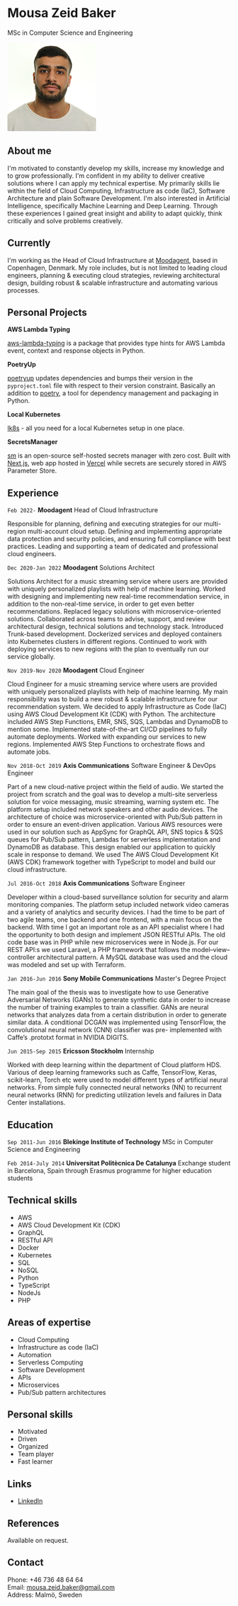 # Mousa Zeid Baker
MSc in Computer Science and Engineering

![](https://raw.githubusercontent.com/MousaZeidBaker/resume/master/images/mousa_profile_image.jpeg)

## About me

I'm motivated to constantly develop my skills, increase my knowledge and to grow
professionally. I'm confident in my ability to deliver creative solutions where
I can apply my technical expertise. My primarily skills lie within the field of
Cloud Computing, Infrastructure as code (IaC), Software Architecture and plain
Software Development. I'm also interested in Artificial Intelligence,
specifically Machine Learning and Deep Learning. Through these experiences I
gained great insight and ability to adapt quickly, think critically and solve
problems creatively.

## Currently

I'm working as the Head of Cloud Infrastructure at
[Moodagent](https://moodagent.com/), based in Copenhagen, Denmark. My role
includes, but is not limited to leading cloud engineers, planning & executing
cloud strategies, reviewing architectural design, building robust & scalable
infrastructure and automating various processes.

## Personal Projects
__AWS Lambda Typing__

[aws-lambda-typing](https://github.com/MousaZeidBaker/aws-lambda-typing) is a
package that provides type hints for AWS Lambda event, context and response
objects in Python.

__PoetryUp__

[poetryup](https://github.com/MousaZeidBaker/poetryup) updates dependencies and
bumps their version in the `pyproject.toml` file with respect to their version
constraint. Basically an addition to [poetry](https://python-poetry.org/), a
tool for dependency management and packaging in Python.

__Local Kubernetes__

[lk8s](https://github.com/MousaZeidBaker/lk8s) - all you need for a local
Kubernetes setup in one place.

__SecretsManager__

[sm](https://github.com/MousaZeidBaker/sm) is an open-source self-hosted secrets
manager with zero cost. Built with [Next.js](https://nextjs.org/), web app
hosted in
[Vercel](https://nextjs.org/docs/deployment#managed-nextjs-with-vercel) while
secrets are securely stored in AWS Parameter Store.

## Experience
`Feb 2022-` __Moodagent__
Head of Cloud Infrastructure

Responsible for planning, defining and executing strategies for our multi-region
multi-account cloud setup. Defining and implementing appropriate data protection
and security policies, and ensuring full compliance with best practices. Leading
and supporting a team of dedicated and professional cloud engineers.

`Dec 2020-Jan 2022` __Moodagent__
Solutions Architect

Solutions Architect for a music streaming service where users are provided with
uniquely personalized playlists with help of machine learning. Worked with
designing and implementing new real-time recommendation service, in addition to
the non-real-time service, in order to get even better recommendations. Replaced
legacy solutions with microservice-oriented solutions. Collaborated across teams
to advise, support, and review architectural design, technical solutions and
technology stack. Introduced Trunk-based development. Dockerized services and
deployed containers into Kubernetes clusters in different regions. Continued to
work with deploying services to new regions with the plan to eventually run our
service globally.

`Nov 2019-Nov 2020` __Moodagent__
Cloud Engineer

Cloud Engineer for a music streaming service where users are provided
with uniquely personalized playlists with help of machine learning. My main
responsibility was to build a new robust & scalable infrastructure for our
recommendation system. We decided to apply Infrastructure as Code (IaC) using
AWS Cloud Development Kit (CDK) with Python. The architecture included AWS Step
Functions, EMR, SNS, SQS, Lambdas and DynamoDB to mention some. Implemented
state-of-the-art CI/CD pipelines to fully automate deployments. Worked with
expanding our services to new regions. Implemented AWS Step Functions to
orchestrate flows and automate jobs.

`Nov 2018-Oct 2019` __Axis Communications__
Software Engineer & DevOps Engineer

Part of a new cloud-native project within the field of audio. We started the
project from scratch and the goal was to develop a multi-site serverless
solution for voice messaging, music streaming, warning system etc. The platform
setup included network speakers and other audio devices. The architecture of
choice was microservice-oriented with Pub/Sub pattern in order to ensure an
event-driven application. Various AWS resources were used in our solution such
as AppSync for GraphQL API, SNS topics & SQS queues for Pub/Sub pattern, Lambdas
for serverless implementation and DynamoDB as database. This design enabled our
application to quickly scale in response to demand. We used The AWS Cloud
Development Kit (AWS CDK) framework together with TypeScript to model and build
our cloud infrastructure.

`Jul 2016-Oct 2018` __Axis Communications__
Software Engineer

Developer within a cloud-based surveillance solution for security and alarm
monitoring companies. The platform setup included network video cameras and a
variety of analytics and security devices. I had the time to be part of two
agile teams, one backend and one frontend, with a main focus on the backend.
With time I got an important role as an API specialist where I had the
opportunity to both design and implement JSON RESTful APIs. The old code base
was in PHP while new microservices were in Node.js. For our REST API:s we used
Laravel, a PHP framework that follows the model–view–controller architectural
pattern. A MySQL database was used and the cloud was modeled and set up with
Terraform.

`Jan 2016-Jun 2016` __Sony Mobile Communications__
Master's Degree Project

The main goal of the thesis was to investigate how to use Generative Adversarial
Networks (GANs) to generate synthetic data in order to increase the number of
training examples to train a classifier. GANs are neural networks that analyzes
data from a certain distribution in order to generate similar data. A
conditional DCGAN was implemented using TensorFlow, the convolutional neural
network (CNN) classifier was pre- implemented with Caffe’s .prototxt format in
NVIDIA DIGITS.

`Jun 2015-Sep 2015` __Ericsson Stockholm__
Internship

Worked with deep learning within the department of Cloud platform HDS. Various
of deep learning frameworks such as Caffe, TensorFlow, Keras, scikit-learn,
Torch etc were used to model different types of artificial neural networks. From
simple fully connected neural networks (NN) to recurrent neural networks (RNN)
for predicting utilization levels and failures in Data Center installations.

## Education

`Sep 2011-Jun 2016` __Blekinge Institute of Technology__
MSc in Computer Science and Engineering

`Feb 2014-July 2014` __Universitat Politècnica De Catalunya__
Exchange student in Barcelona, Spain through Erasmus programme for higher
education students

## Technical skills

* AWS
* AWS Cloud Development Kit (CDK)
* GraphQL
* RESTful API
* Docker
* Kubernetes
* SQL
* NoSQL
* Python
* TypeScript
* NodeJs
* PHP

## Areas of expertise

* Cloud Computing
* Infrastructure as code (IaC)
* Automation
* Serverless Computing
* Software Development
* APIs
* Microservices
* Pub/Sub pattern architectures

## Personal skills
* Motivated
* Driven
* Organized
* Team player
* Fast learner

## Links 
* [LinkedIn](https://www.linkedin.com/in/mousazeidbaker/)

## References

Available on request.

## Contact
Phone: +46 736 48 64 64  
Email: mousa.zeid.baker@gmail.com  
Address: Malmö, Sweden

